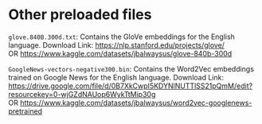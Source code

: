 # Other preloaded files

`glove.840B.300d.txt`: Contains the GloVe embeddings for the English language.
Download Link: 
https://nlp.stanford.edu/projects/glove/ \
OR 
https://www.kaggle.com/datasets/jbalwaysus/glove-840b-300d

`GoogleNews-vectors-negative300.bin`: Contains the Word2Vec embeddings trained on Google News for the English language. 
Download Link: https://drive.google.com/file/d/0B7XkCwpI5KDYNlNUTTlSS21pQmM/edit?resourcekey=0-wjGZdNAUop6WykTtMip30g \
OR
https://www.kaggle.com/datasets/jbalwaysus/word2vec-googlenews-pretrained
